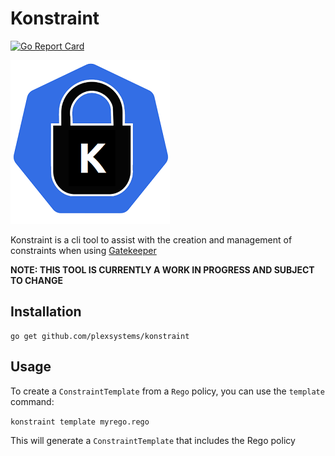 # Konstraint

[![Go Report Card](https://goreportcard.com/badge/github.com/plexsystems/konstraint)](https://goreportcard.com/report/github.com/plexsystems/konstraint)

![logo](images/logo.png)

Konstraint is a cli tool to assist with the creation and management of constraints when using [Gatekeeper](https://github.com/open-policy-agent/gatekeeper)

**NOTE: THIS TOOL IS CURRENTLY A WORK IN PROGRESS AND SUBJECT TO CHANGE**

## Installation

```
go get github.com/plexsystems/konstraint
```

## Usage

To create a `ConstraintTemplate` from a `Rego` policy, you can use the `template` command:

`konstraint template myrego.rego`

This will generate a `ConstraintTemplate` that includes the Rego policy

